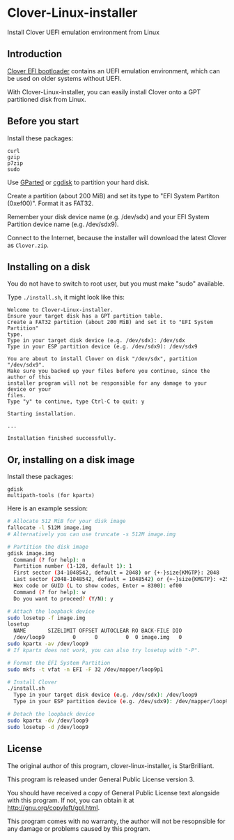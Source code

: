 Clover-Linux-installer
======================

Install Clover UEFI emulation environment from Linux

## Introduction

[Clover EFI bootloader](https://clover-wiki.zetam.org/Home) contains an UEFI emulation environment, which can be used on older systems without UEFI.

With Clover-Linux-installer, you can easily install Clover onto a GPT partitioned disk from Linux.

## Before you start

Install these packages:

```
curl
gzip
p7zip
sudo
```

Use [GParted](http://gparted.org/) or [cgdisk](http://www.rodsbooks.com/gdisk/) to partition your hard disk.

Create a partition (about 200 MiB) and set its type to "EFI System Partiton (0xef00)". Format it as FAT32.

Remember your disk device name (e.g. /dev/sdx) and your EFI System Partition device name (e.g. /dev/sdx9).

Connect to the Internet, because the installer will download the latest Clover as `Clover.zip`.

## Installing on a disk

You do not have to switch to root user, but you must make "sudo" available.

Type `./install.sh`, it might look like this:

```
Welcome to Clover-Linux-installer.
Ensure your target disk has a GPT partition table.
Create a FAT32 partition (about 200 MiB) and set it to "EFI System Partition"
type.
Type in your target disk device (e.g. /dev/sdx): /dev/sdx
Type in your ESP partition device (e.g. /dev/sdx9): /dev/sdx9

You are about to install Clover on disk "/dev/sdx", partition "/dev/sdx9".
Make sure you backed up your files before you continue, since the author of this
installer program will not be responsible for any damage to your device or your
files.
Type "y" to continue, type Ctrl-C to quit: y

Starting installation.

...

Installation finished successfully.
```

## Or, installing on a disk image

Install these packages:

```
gdisk
multipath-tools (for kpartx)
```

Here is an example session:

```bash
# Allocate 512 MiB for your disk image
fallocate -l 512M image.img
# Alternatively you can use truncate -s 512M image.img

# Partition the disk image
gdisk image.img
  Command (? for help): n
  Partition number (1-128, default 1): 1
  First sector (34-1048542, default = 2048) or {+-}size{KMGTP}: 2048
  Last sector (2048-1048542, default = 1048542) or {+-}size{KMGTP}: +256M
  Hex code or GUID (L to show codes, Enter = 8300): ef00
  Command (? for help): w
  Do you want to proceed? (Y/N): y

# Attach the loopback device
sudo losetup -f image.img
losetup
  NAME       SIZELIMIT OFFSET AUTOCLEAR RO BACK-FILE DIO
  /dev/loop9         0      0         0  0 image.img   0
sudo kpartx -av /dev/loop9
# If kpartx does not work, you can also try losetup with "-P".

# Format the EFI System Partition
sudo mkfs -t vfat -n EFI -F 32 /dev/mapper/loop9p1

# Install Clover
./install.sh
  Type in your target disk device (e.g. /dev/sdx): /dev/loop9
  Type in your ESP partition device (e.g. /dev/sdx9): /dev/mapper/loop9p1

# Detach the loopback device
sudo kpartx -dv /dev/loop9
sudo losetup -d /dev/loop9
```

## License

The original author of this program, clover-linux-installer, is StarBrilliant.

This program is released under General Public License version 3.

You should have received a copy of General Public License text alongside with this program. If not, you can obtain it at <http://gnu.org/copyleft/gpl.html>.

This program comes with no warranty, the author will not be resopnsible for any damage or problems caused by this program.
